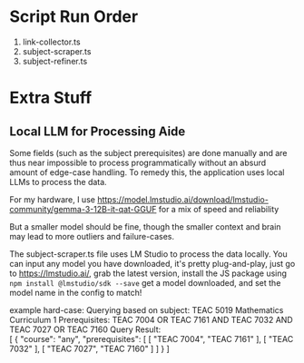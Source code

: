 # Script Run Order
1. link-collector.ts
2. subject-scraper.ts
3. subject-refiner.ts

# Extra Stuff
## Local LLM for Processing Aide
Some fields (such as the subject prerequisites) are done manually and are thus near impossible to process programmatically without an absurd amount of edge-case handling. To remedy this, the application uses local LLMs to process the data.

For my hardware, I use https://model.lmstudio.ai/download/lmstudio-community/gemma-3-12B-it-qat-GGUF for a mix of speed and reliability

But a smaller model should be fine, though the smaller context and brain may lead to more outliers and failure-cases.

The subject-scraper.ts file uses LM Studio to process the data locally. You can input any model you have downloaded, it's pretty plug-and-play, just go to https://lmstudio.ai/, grab the latest version, install the JS package using 
```npm install @lmstudio/sdk --save```
get a model downloaded, and set the model name in the config to match!

example hard-case:
Querying based on subject: TEAC 5019 Mathematics Curriculum 1
Prerequisites:
TEAC 7004 OR TEAC 7161 AND
TEAC 7032 AND
TEAC 7027 OR TEAC 7160
Query Result:  
[
{
"course": "any",
"prerequisites": [
[
"TEAC 7004",
"TEAC 7161"
],
[
"TEAC 7032"
],
[
"TEAC 7027",
"TEAC 7160"
]
]
}
]

